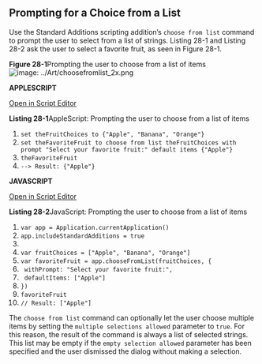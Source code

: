 <a id="//apple_ref/doc/uid/TP40016239-CH83"></a><a id="//apple_ref/doc/uid/TP40016239-CH83-SW1"></a>

## Prompting for a Choice from a List

Use the Standard Additions scripting addition’s `choose from list` command to prompt the user to select from a list of strings. Listing 28-1 and Listing 28-2 ask the user to select a favorite fruit, as seen in Figure 28-1.

<a id="//apple_ref/doc/uid/TP40016239-CH83-SW4"></a>
**Figure 28-1**Prompting the user to choose from a list of items
![image: ../Art/choosefromlist_2x.png](https://developer.apple.com/library/archive/mac-automation-scripting-guide/Art/choosefromlist_2x.png)

**APPLESCRIPT**

[Open in Script Editor](https://developer.apple.com/library/archive/mac-automation-scripting-guide/applescript:/com.apple.scripteditor?action=new&script=set%20theFruitChoices%20to%20%7B%22Apple%22%2C%20%22Banana%22%2C%20%22Orange%22%7D%0Aset%20theFavoriteFruit%20to%20choose%20from%20list%20theFruitChoices%20with%20prompt%20%22Select%20your%20favorite%20fruit%3A%22%20default%20items%20%7B%22Apple%22%7D%0AtheFavoriteFruit)

<a id="//apple_ref/doc/uid/TP40016239-CH83-SW2"></a>
**Listing 28-1**AppleScript: Prompting the user to choose from a list of items

1. `set theFruitChoices to {"Apple", "Banana", "Orange"}`
2. `set theFavoriteFruit to choose from list theFruitChoices with prompt "Select your favorite fruit:" default items {"Apple"}`
3. `theFavoriteFruit`
4. `--> Result: {"Apple"}`

**JAVASCRIPT**

[Open in Script Editor](https://developer.apple.com/library/archive/mac-automation-scripting-guide/applescript:/com.apple.scripteditor?action=new&script=var%20app%20%3D%20Application.currentApplication%28%29%0Aapp.includeStandardAdditions%20%3D%20true%0A%0Avar%20fruitChoices%20%3D%20%5B%22Apple%22%2C%20%22Banana%22%2C%20%22Orange%22%5D%0Avar%20favoriteFruit%20%3D%20app.chooseFromList%28fruitChoices%2C%20%7B%0A%20%20%20%20withPrompt%3A%20%22Select%20your%20favorite%20fruit%3A%22%2C%0A%20%20%20%20defaultItems%3A%20%5B%22Apple%22%5D%0A%7D%29%0AfavoriteFruit)

<a id="//apple_ref/doc/uid/TP40016239-CH83-SW3"></a>
**Listing 28-2**JavaScript: Prompting the user to choose from a list of items

1. `var app = Application.currentApplication()`
2. `app.includeStandardAdditions = true`
3. ` `
4. `var fruitChoices = ["Apple", "Banana", "Orange"]`
5. `var favoriteFruit = app.chooseFromList(fruitChoices, {`
6. ` withPrompt: "Select your favorite fruit:",`
7. ` defaultItems: ["Apple"]`
8. `})`
9. `favoriteFruit`
10. `// Result: ["Apple"]`

The `choose from list` command can optionally let the user choose multiple items by setting the `multiple selections allowed` parameter to `true`. For this reason, the result of the command is always a list of selected strings. This list may be empty if the `empty selection allowed` parameter has been specified and the user dismissed the dialog without making a selection.
